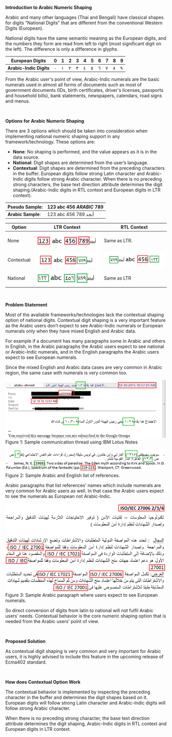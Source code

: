 
**Introduction to Arabic Numeric Shaping**

Arabic and many other languages (Thai and Bengali) have classical shapes for digits “National Digits” that are different from the conventional Western Digits (European).

National digits have the same semantic meaning as the European digits, and the numbers they form are read from left to right (most significant digit on the left). The difference is only a difference in glyphs.

| European Digits | 0 | 1 | 2 | 3 | 4 | 5 | 6 | 7 | 8 | 9 |
| --------------- |----|---|---|---|---|---|---|---|---|---|
| **Arabic-Indic Digits** | ٠ |	١ |	٢ |	٣ |	٤ |	٥ |	٦ |	٧ |	٨ |	٩ |


From the Arabic user's point of view, Arabic-Indic numerals are the basic numerals used in almost all forms of documents such as most of government documents (IDs, birth certificates, driver's licenses, passports and household bills), bank statements, newspapers, calendars, road signs and menus.

<br>

**Options for Arabic Numeric Shaping**

There are 3 options which should be taken into consideration when implementing national numeric shaping support in any framework/technology. These options are:

- **None**: No shaping is performed, and the value appears as it is in the data source.
- **National**: Digit shapes are determined from the user’s language.
- **Contextual**: Digit shapes are determined from the preceding characters in the buffer. European digits follow strong Latin character and Arabic-Indic digits follow strong Arabic character.
When there is no preceding strong characters, the base text direction attribute determines the digit shaping.(Arabic-Indic digits in RTL context and European digits in LTR context).


|**Pseudo Sample**: | 123 abc 456 *ARABIC* 789 |
| ----------------- |-------------------------|
|**Arabic Sample**: | 123 abc 456 أبجد 789|

| Option | LTR Context | RTL Context |
| ------------ |----------|----------|
| None | ![](./images/01.png) | Same as LTR. |
| Contextual | ![](./images/02.png) | ![](./images/03.png) |
| National | ![](./images/04.png) | Same as LTR |
<br>

**Problem Statement**

Most of the available frameworks/technologies lack the contextual shaping option of national digits. Contextual digit shaping is a very important feature as the Arabic users don’t expect to see Arabic-Indic numerals or European numerals only when they have mixed English and Arabic data. 

For example if a document has many paragraphs some in Arabic and others in English, in the Arabic paragraphs the Arabic users expect to see national or Arabic-Indic numerals, and in the English paragraphs the Arabic users expect to see European numerals.

Since the mixed English and Arabic data cases are very common in Arabic region, the same case with numerals is very common too.

![Figure 1](./images/fig1.png)
Figure 1: Sample communication thread using IBM Lotus Notes

![Figure 2](./images/fig2.png)
Figure 2: Sample Arabic and English list of references.


Arabic paragraphs that list references’ names which include numerals are very common for Arabic users as well. In that case the Arabic users expect to see the numerals as European not Arabic-Indic.

![Figure 3](./images/fig3.png)
Figure 3: Sample Arabic paragraph where users expect to see European numerals.

So direct conversion of digits from latin to national will not fulfil Arabic users’ needs. Contextual behavior is the core numeric shaping option that is needed from the Arabic users’ point of view.

<br> 

**Proposed Solution**

As contextual digit shaping is very common and very important for Arabic users, it is highly advised to include this feature in the upcoming release of Ecma402 standard.

<br>

**How does Contextual Option Work**

The contextual behavior is implemented by inspecting the preceding character in the buffer and determines the digit shapes based on it. European digits will follow strong Latin character and Arabic-Indic digits will follow strong Arabic character.

When there is no preceding strong character, the base text direction attribute determines the digit shaping, Arabic-Indic digits in RTL context and European digits in LTR context.
